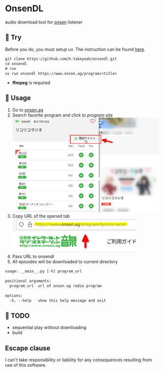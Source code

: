 # OnsenDL

audio download tool for [onsen](https://www.onsen.ag) listener

## :wrench: Try

Before you do, you must setup uv.
The instruction can be found [here](https://docs.astral.sh/uv/getting-started/installation/).

```plain
git clone https://github.com/h-takeyeah/onsendl.git
cd onsendl
# run
uv run onsendl https://www.onsen.ag/program/<title>
```

- **ffmpeg** is required

## :runner: Usage

1. Go to [onsen.ag](https://www.onsen.ag)
2. Search favorite program and click *to program site*<div><img src="./asset/usage1.png" width="480"></div>
3. Copy URL of the opened tab<div><img src="./asset/usage2.png"/></div>
4. Pass URL to onsendl
5. All episodes will be downloaded to current directory

```plain
usage: __main__.py [-h] program_url

positional arguments:
  program_url  url of onsen.ag radio program

options:
  -h, --help   show this help message and exit
```

## :dart: TODO

- sequential play without downloading
- build

## Escape clause

I can't take responsibility or liability for any consequences resulting from use of this software.
